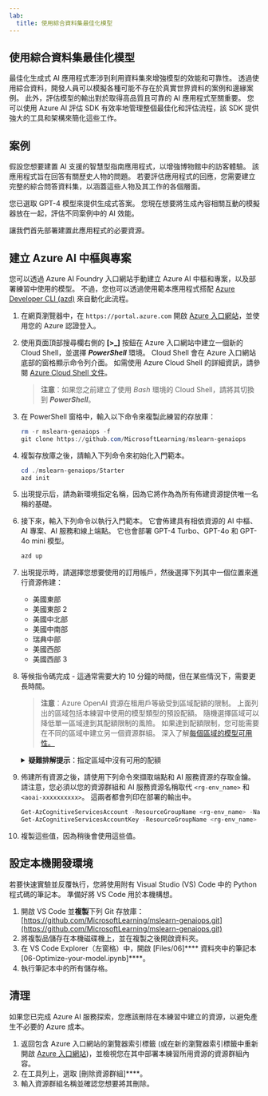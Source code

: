 ```yaml
---
lab:
  title: 使用綜合資料集最佳化模型
---
```


## 使用綜合資料集最佳化模型

最佳化生成式 AI 應用程式牽涉到利用資料集來增強模型的效能和可靠性。 透過使用綜合資料，開發人員可以模擬各種可能不存在於真實世界資料的案例和邊緣案例。 此外，評估模型的輸出對於取得高品質且可靠的 AI 應用程式至關重要。 您可以使用 Azure AI 評估 SDK 有效率地管理整個最佳化和評估流程，該 SDK 提供強大的工具和架構來簡化這些工作。

## 案例

假設您想要建置 AI 支援的智慧型指南應用程式，以增強博物館中的訪客體驗。 該應用程式旨在回答有關歷史人物的問題。 若要評估應用程式的回應，您需要建立完整的綜合問答資料集，以涵蓋這些人物及其工作的各個層面。

您已選取 GPT-4 模型來提供生成式答案。 您現在想要將生成內容相關互動的模擬器放在一起，評估不同案例中的 AI 效能。

讓我們首先部署建置此應用程式的必要資源。

## 建立 Azure AI 中樞與專案

您可以透過 Azure AI Foundry 入口網站手動建立 Azure AI 中樞和專案，以及部署練習中使用的模型。 不過，您也可以透過使用範本應用程式搭配 [Azure Developer CLI (azd)](https://aka.ms/azd) 來自動化此流程。

1. 在網頁瀏覽器中，在 `https://portal.azure.com` 開啟 [Azure 入口網站](https://portal.azure.com)，並使用您的 Azure 認證登入。

1. 使用頁面頂部搜尋欄右側的 **[\>_]** 按鈕在 Azure 入口網站中建立一個新的 Cloud Shell，並選擇 ***PowerShell*** 環境。 Cloud Shell 會在 Azure 入口網站底部的窗格顯示命令列介面。 如需使用 Azure Cloud Shell 的詳細資訊，請參閱 [Azure Cloud Shell 文件](https://docs.microsoft.com/azure/cloud-shell/overview)。

    > **注意**：如果您之前建立了使用 *Bash* 環境的 Cloud Shell，請將其切換到 ***PowerShell***。

1. 在 PowerShell 窗格中，輸入以下命令來複製此練習的存放庫：

     ```powershell
    rm -r mslearn-genaiops -f
    git clone https://github.com/MicrosoftLearning/mslearn-genaiops
     ```

1. 複製存放庫之後，請輸入下列命令來初始化入門範本。

     ```powershell
    cd ./mslearn-genaiops/Starter
    azd init
     ```

1. 出現提示后，請為新環境指定名稱，因為它將作為為所有佈建資源提供唯一名稱的基礎。

1. 接下來，輸入下列命令以執行入門範本。 它會佈建具有相依資源的 AI 中樞、AI 專案、AI 服務和線上端點。 它也會部署 GPT-4 Turbo、GPT-4o 和 GPT-4o mini 模型。

     ```powershell
    azd up  
     ```

1. 出現提示時，請選擇您想要使用的訂用帳戶，然後選擇下列其中一個位置來進行資源佈建：
   - 美國東部
   - 美國東部 2
   - 美國中北部
   - 美國中南部
   - 瑞典中部
   - 美國西部
   - 美國西部 3

1. 等候指令碼完成 - 這通常需要大約 10 分鐘的時間，但在某些情況下，需要更長時間。

    > **注意**：Azure OpenAI 資源在租用戶等級受到區域配額的限制。 上面列出的區域包括本練習中使用的模型類型的預設配額。 隨機選擇區域可以降低單一區域達到其配額限制的風險。 如果達到配額限制，您可能需要在不同的區域中建立另一個資源群組。 深入了解[每個區域的模型可用性。](https://learn.microsoft.com/en-us/azure/ai-services/openai/concepts/models?tabs=standard%2Cstandard-chat-completions#global-standard-model-availability)

    <details>
      <summary><b>疑難排解提示</b>：指定區域中沒有可用的配額</summary>
        <p>如果您因為所選取區域中沒有可用的配額而收到任何模型的部署錯誤，請嘗試執行下列命令：</p>
        <ul>
          <pre><code>azd env set AZURE_ENV_NAME new_env_name
   azd env set AZURE_RESOURCE_GROUP new_rg_name
   azd env set AZURE_LOCATION new_location
   azd up</code></pre>
        將 <code>new_env_name</code>、<code>new_rg_name</code> 和 <code>new_location</code> 替換為新的值。 新位置必須是練習開頭所列的區域之一，例如 <code>eastus2</code>、<code>northcentralus</code> 等。
        </ul>
    </details>

1. 佈建所有資源之後，請使用下列命令來擷取端點和 AI 服務資源的存取金鑰。 請注意，您必須以您的資源群組和 AI 服務資源名稱取代 `<rg-env_name>` 和 `<aoai-xxxxxxxxxx>`。 這兩者都會列印在部署的輸出中。

     ```powershell
    Get-AzCognitiveServicesAccount -ResourceGroupName <rg-env_name> -Name <aoai-xxxxxxxxxx> | Select-Object -Property endpoint
    Get-AzCognitiveServicesAccountKey -ResourceGroupName <rg-env_name> -Name <aoai-xxxxxxxxxx> | Select-Object -Property Key1
     ```

1. 複製這些值，因為稍後會使用這些值。

## 設定本機開發環境

若要快速實驗並反覆執行，您將使用附有 Visual Studio (VS) Code 中的 Python 程式碼的筆記本。 準備好將 VS Code 用於本機構想。

1. 開啟 VS Code 並**複製**下列 Git 存放庫：[https://github.com/MicrosoftLearning/mslearn-genaiops.git](https://github.com/MicrosoftLearning/mslearn-genaiops.git)
1. 將複製品儲存在本機磁碟機上，並在複製之後開啟資料夾。
1. 在 VS Code Explorer（左窗格）中，開啟 [Files/06]**** 資料夾中的筆記本 [06-Optimize-your-model.ipynb]****。
1. 執行筆記本中的所有儲存格。

## 清理

如果您已完成 Azure AI 服務探索，您應該刪除在本練習中建立的資源，以避免產生不必要的 Azure 成本。

1. 返回包含 Azure 入口網站的瀏覽器索引標籤 (或在新的瀏覽器索引標籤中重新開啟 [Azure 入口網站](https://portal.azure.com?azure-portal=true))，並檢視您在其中部署本練習所用資源的資源群組內容。
1. 在工具列上，選取 [刪除資源群組]****。
1. 輸入資源群組名稱並確認您想要將其刪除。

